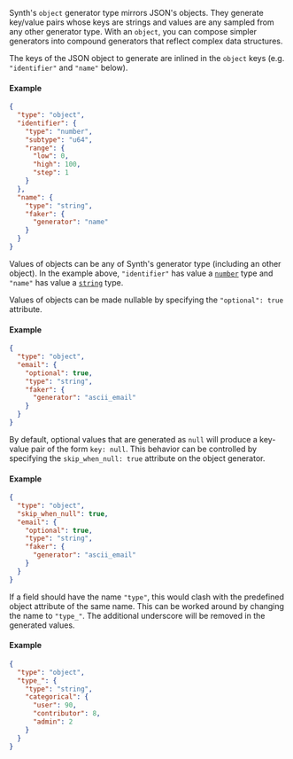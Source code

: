 Synth's `object` generator type mirrors JSON's objects. They generate key/value pairs whose keys are strings and values
are any sampled from any other generator type. With an `object`, you can compose simpler generators into compound
generators that reflect complex data structures.

The keys of the JSON object to generate are inlined in the `object` keys (e.g. `"identifier"` and `"name"` below).

#### Example

```json synth
{
  "type": "object",
  "identifier": {
    "type": "number",
    "subtype": "u64",
    "range": {
      "low": 0,
      "high": 100,
      "step": 1
    }
  },
  "name": {
    "type": "string",
    "faker": {
      "generator": "name"
    }
  }
}
```

Values of objects can be any of Synth's generator type (including an other object). In the example above, `"identifier"`
has value a [`number`](/content/number) type and `"name"` has value a [`string`](/content/string) type.

Values of objects can be made nullable by specifying the `"optional": true` attribute.

#### Example
```json synth
{
  "type": "object",
  "email": {
    "optional": true,
    "type": "string",
    "faker": {
      "generator": "ascii_email"
    }
  }
}
```

By default, optional values that are generated as `null` will produce a key-value pair of the form `key: null`. This behavior can be controlled by specifying the `skip_when_null: true` attribute on the object generator.

#### Example
```json synth
{
  "type": "object",
  "skip_when_null": true,
  "email": {
    "optional": true,
    "type": "string",
    "faker": {
      "generator": "ascii_email"
    }
  }
}
```

If a field should have the name `"type"`, this would clash with the predefined object attribute of the same name.
This can be worked around by changing the name to `"type_"`. The additional underscore will be removed in the
generated values.

#### Example

```json synth
{
  "type": "object",
  "type_": {
    "type": "string",
    "categorical": {
      "user": 90,
      "contributor": 8,
      "admin": 2
    }
  }
}
```
